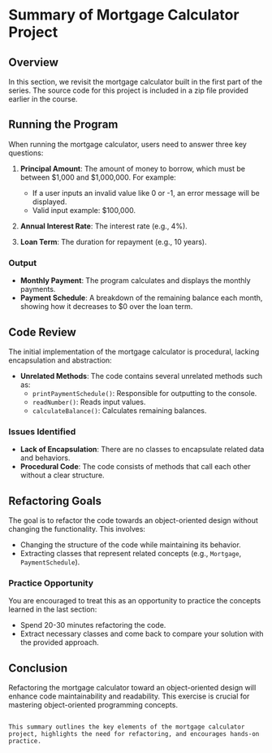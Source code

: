 
# Summary of Mortgage Calculator Project

## Overview
In this section, we revisit the mortgage calculator built in the first part of the series. The source code for this project is included in a zip file provided earlier in the course.

## Running the Program
When running the mortgage calculator, users need to answer three key questions:
1. **Principal Amount**: The amount of money to borrow, which must be between $1,000 and $1,000,000. For example:
   - If a user inputs an invalid value like 0 or -1, an error message will be displayed.
   - Valid input example: $100,000.

2. **Annual Interest Rate**: The interest rate (e.g., 4%).

3. **Loan Term**: The duration for repayment (e.g., 10 years).

### Output
- **Monthly Payment**: The program calculates and displays the monthly payments.
- **Payment Schedule**: A breakdown of the remaining balance each month, showing how it decreases to $0 over the loan term.

## Code Review
The initial implementation of the mortgage calculator is procedural, lacking encapsulation and abstraction:
- **Unrelated Methods**: The code contains several unrelated methods such as:
  - `printPaymentSchedule()`: Responsible for outputting to the console.
  - `readNumber()`: Reads input values.
  - `calculateBalance()`: Calculates remaining balances.

### Issues Identified
- **Lack of Encapsulation**: There are no classes to encapsulate related data and behaviors.
- **Procedural Code**: The code consists of methods that call each other without a clear structure.

## Refactoring Goals
The goal is to refactor the code towards an object-oriented design without changing the functionality. This involves:
- Changing the structure of the code while maintaining its behavior.
- Extracting classes that represent related concepts (e.g., `Mortgage`, `PaymentSchedule`).

### Practice Opportunity
You are encouraged to treat this as an opportunity to practice the concepts learned in the last section:
- Spend 20-30 minutes refactoring the code.
- Extract necessary classes and come back to compare your solution with the provided approach.

## Conclusion
Refactoring the mortgage calculator toward an object-oriented design will enhance code maintainability and readability. This exercise is crucial for mastering object-oriented programming concepts.
```

This summary outlines the key elements of the mortgage calculator project, highlights the need for refactoring, and encourages hands-on practice.
